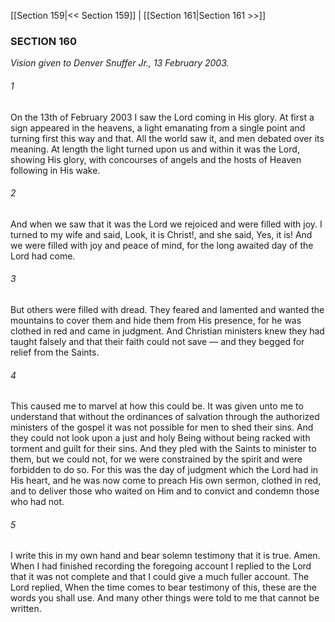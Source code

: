 [[Section 159|<< Section 159]]  |  [[Section 161|Section 161 >>]]

### SECTION 160

*Vision given to Denver Snuffer Jr., 13 February 2003.*

###### 1
On the 13th of February 2003 I saw the Lord coming in His glory. At first a sign appeared in the heavens, a light emanating from a single point and turning first this way and that. All the world saw it, and men debated over its meaning. At length the light turned upon us and within it was the Lord, showing His glory, with concourses of angels and the hosts of Heaven following in His wake.

###### 2
And when we saw that it was the Lord we rejoiced and were filled with joy. I turned to my wife and said, Look, it is Christ!, and she said, Yes, it is! And we were filled with joy and peace of mind, for the long awaited day of the Lord had come.

###### 3
But others were filled with dread. They feared and lamented and wanted the mountains to cover them and hide them from His presence, for he was clothed in red and came in judgment. And Christian ministers knew they had taught falsely and that their faith could not save — and they begged for relief from the Saints.

###### 4
This caused me to marvel at how this could be. It was given unto me to understand that without the ordinances of salvation through the authorized ministers of the gospel it was not possible for men to shed their sins. And they could not look upon a just and holy Being without being racked with torment and guilt for their sins. And they pled with the Saints to minister to them, but we could not, for we were constrained by the spirit and were forbidden to do so. For this was the day of judgment which the Lord had in His heart, and he was now come to preach His own sermon, clothed in red, and to deliver those who waited on Him and to convict and condemn those who had not.

###### 5
I write this in my own hand and bear solemn testimony that it is true. Amen. When I had finished recording the foregoing account I replied to the Lord that it was not complete and that I could give a much fuller account. The Lord replied, When the time comes to bear testimony of this, these are the words you shall use. And many other things were told to me that cannot be written.